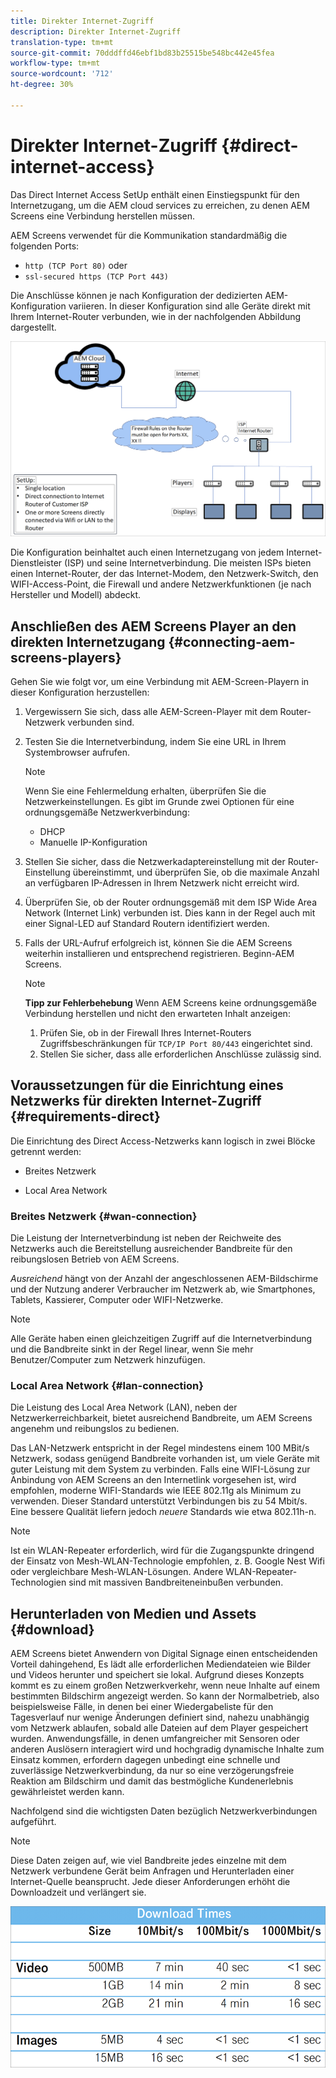 ```yaml
---
title: Direkter Internet-Zugriff
description: Direkter Internet-Zugriff
translation-type: tm+mt
source-git-commit: 70dddffd46ebf1bd83b25515be548bc442e45fea
workflow-type: tm+mt
source-wordcount: '712'
ht-degree: 30%

---
```



# Direkter Internet-Zugriff {#direct-internet-access}

Das Direct Internet Access SetUp enthält einen Einstiegspunkt für den Internetzugang, um die AEM cloud services zu erreichen, zu denen AEM Screens eine Verbindung herstellen müssen.

AEM Screens verwendet für die Kommunikation standardmäßig die folgenden Ports:
* `http (TCP Port 80)`
oder
* `ssl-secured https (TCP Port 443)`

Die Anschlüsse können je nach Konfiguration der dedizierten AEM-Konfiguration variieren. In dieser Konfiguration sind alle Geräte direkt mit Ihrem Internet-Router verbunden, wie in der nachfolgenden Abbildung dargestellt.

![](/help/assets/direct-access-2.png)

Die Konfiguration beinhaltet auch einen Internetzugang von jedem Internet-Dienstleister (ISP) und seine Internetverbindung. Die meisten ISPs bieten einen Internet-Router, der das Internet-Modem, den Netzwerk-Switch, den WIFI-Access-Point, die Firewall und andere Netzwerkfunktionen (je nach Hersteller und Modell) abdeckt.

## Anschließen des AEM Screens Player an den direkten Internetzugang {#connecting-aem-screens-players}

Gehen Sie wie folgt vor, um eine Verbindung mit AEM-Screen-Playern in dieser Konfiguration herzustellen:

1. Vergewissern Sie sich, dass alle AEM-Screen-Player mit dem Router-Netzwerk verbunden sind.
1. Testen Sie die Internetverbindung, indem Sie eine URL in Ihrem Systembrowser aufrufen.

   >[!NOTE]
   >Wenn Sie eine Fehlermeldung erhalten, überprüfen Sie die Netzwerkeinstellungen. Es gibt im Grunde zwei Optionen für eine ordnungsgemäße Netzwerkverbindung:
   >* DHCP
   >* Manuelle IP-Konfiguration


1. Stellen Sie sicher, dass die Netzwerkadaptereinstellung mit der Router-Einstellung übereinstimmt, und überprüfen Sie, ob die maximale Anzahl an verfügbaren IP-Adressen in Ihrem Netzwerk nicht erreicht wird.

1. Überprüfen Sie, ob der Router ordnungsgemäß mit dem ISP Wide Area Network (Internet Link) verbunden ist. Dies kann in der Regel auch mit einer Signal-LED auf Standard Routern identifiziert werden.
1. Falls der URL-Aufruf erfolgreich ist, können Sie die AEM Screens weiterhin installieren und entsprechend registrieren. Beginn-AEM Screens.

   >[!NOTE]
   >**Tipp zur Fehlerbehebung**
   >Wenn AEM Screens keine ordnungsgemäße Verbindung herstellen und nicht den erwarteten Inhalt anzeigen:
   >
   >1. Prüfen Sie, ob in der Firewall Ihres Internet-Routers Zugriffsbeschränkungen für `TCP/IP Port 80/443` eingerichtet sind.
   >1. Stellen Sie sicher, dass alle erforderlichen Anschlüsse zulässig sind.


## Voraussetzungen für die Einrichtung eines Netzwerks für direkten Internet-Zugriff {#requirements-direct}

Die Einrichtung des Direct Access-Netzwerks kann logisch in zwei Blöcke getrennt werden:

* Breites Netzwerk

* Local Area Network

### Breites Netzwerk {#wan-connection}

Die Leistung der Internetverbindung ist neben der Reichweite des Netzwerks auch die Bereitstellung ausreichender Bandbreite für den reibungslosen Betrieb von AEM Screens.

*Ausreichend* hängt von der Anzahl der angeschlossenen AEM-Bildschirme und der Nutzung anderer Verbraucher im Netzwerk ab, wie Smartphones, Tablets, Kassierer, Computer oder WIFI-Netzwerke.

>[!NOTE]
>Alle Geräte haben einen gleichzeitigen Zugriff auf die Internetverbindung und die Bandbreite sinkt in der Regel linear, wenn Sie mehr Benutzer/Computer zum Netzwerk hinzufügen.

### Local Area Network {#lan-connection}

Die Leistung des Local Area Network (LAN), neben der Netzwerkerreichbarkeit, bietet ausreichend Bandbreite, um AEM Screens angenehm und reibungslos zu bedienen.

Das LAN-Netzwerk entspricht in der Regel mindestens einem 100 MBit/s Netzwerk, sodass genügend Bandbreite vorhanden ist, um viele Geräte mit guter Leistung mit dem System zu verbinden.
Falls eine WIFI-Lösung zur Anbindung von AEM Screens an den Internetlink vorgesehen ist, wird empfohlen, moderne WIFI-Standards wie IEEE 802.11g als Minimum zu verwenden. Dieser Standard unterstützt Verbindungen bis zu 54 Mbit/s. Eine bessere Qualität liefern jedoch *neuere* Standards wie etwa 802.11h-n.

>[!NOTE]
>Ist ein WLAN-Repeater erforderlich, wird für die Zugangspunkte dringend der Einsatz von Mesh-WLAN-Technologie empfohlen, z. B. Google Nest Wifi oder vergleichbare Mesh-WLAN-Lösungen. Andere WLAN-Repeater-Technologien sind mit massiven Bandbreiteneinbußen verbunden.

## Herunterladen von Medien und Assets {#download}

AEM Screens bietet Anwendern von Digital Signage einen entscheidenden Vorteil dahingehend, Es lädt alle erforderlichen Mediendateien wie Bilder und Videos herunter und speichert sie lokal. Aufgrund dieses Konzepts kommt es zu einem großen Netzwerkverkehr, wenn neue Inhalte auf einem bestimmten Bildschirm angezeigt werden.
So kann der Normalbetrieb, also beispielsweise Fälle, in denen bei einer Wiedergabeliste für den Tagesverlauf nur wenige Änderungen definiert sind, nahezu unabhängig vom Netzwerk ablaufen, sobald alle Dateien auf dem Player gespeichert wurden.
Anwendungsfälle, in denen umfangreicher mit Sensoren oder anderen Auslösern interagiert wird und hochgradig dynamische Inhalte zum Einsatz kommen, erfordern dagegen unbedingt eine schnelle und zuverlässige Netzwerkverbindung, da nur so eine verzögerungsfreie Reaktion am Bildschirm und damit das bestmögliche Kundenerlebnis gewährleistet werden kann.

Nachfolgend sind die wichtigsten Daten bezüglich Netzwerkverbindungen aufgeführt.

>[!NOTE]
>Diese Daten zeigen auf, wie viel Bandbreite jedes einzelne mit dem Netzwerk verbundene Gerät beim Anfragen und Herunterladen einer Internet-Quelle beansprucht. Jede dieser Anforderungen erhöht die Downloadzeit und verlängert sie.

![](/help/assets/download-times-direct.png)

